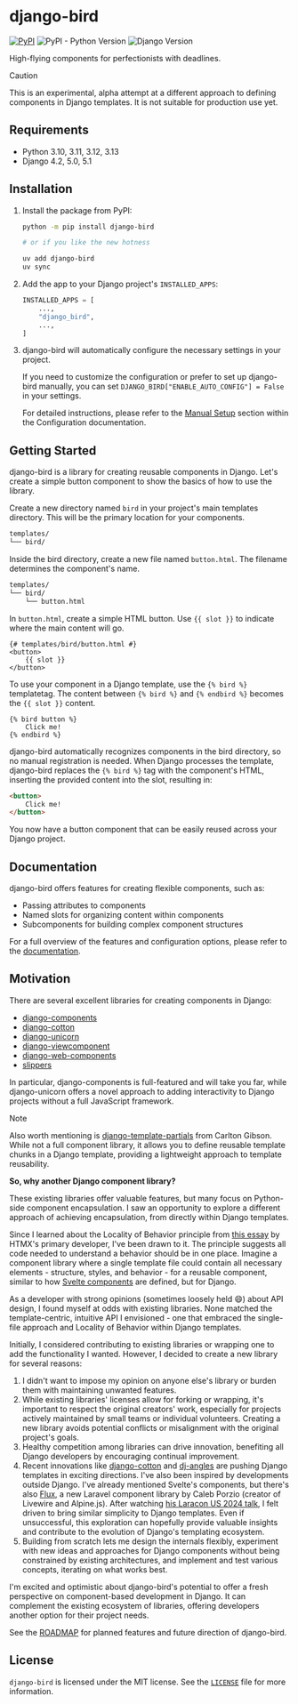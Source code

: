<!-- docs-intro-begin -->
# django-bird

[![PyPI](https://img.shields.io/pypi/v/django-bird)](https://pypi.org/project/django-bird/)
![PyPI - Python Version](https://img.shields.io/pypi/pyversions/django-bird)
![Django Version](https://img.shields.io/badge/django-4.2%20%7C%205.0%20%7C%205.1-%2344B78B?labelColor=%23092E20)
<!-- https://shields.io/badges -->
<!-- django-4.2 | 5.0 | 5.1-#44B78B -->
<!-- labelColor=%23092E20 -->

High-flying components for perfectionists with deadlines.

<!-- docs-intro-end -->
> [!CAUTION]
> This is an experimental, alpha attempt at a different approach to defining components in Django templates. It is not suitable for production use yet.

<!-- docs-content-begin -->
## Requirements

- Python 3.10, 3.11, 3.12, 3.13
- Django 4.2, 5.0, 5.1

## Installation

1. Install the package from PyPI:

    ```bash
    python -m pip install django-bird

    # or if you like the new hotness

    uv add django-bird
    uv sync
    ```

2. Add the app to your Django project's `INSTALLED_APPS`:

    ```python
    INSTALLED_APPS = [
        ...,
        "django_bird",
        ...,
    ]
    ```

3. django-bird will automatically configure the necessary settings in your project.

    If you need to customize the configuration or prefer to set up django-bird manually, you can set `DJANGO_BIRD["ENABLE_AUTO_CONFIG"] = False` in your settings.

    For detailed instructions, please refer to the [Manual Setup](https://django-bird.readthedocs.io/configuration.html#manual-setup) section within the Configuration documentation.

## Getting Started

django-bird is a library for creating reusable components in Django. Let's create a simple button component to show the basics of how to use the library.

Create a new directory named `bird` in your project's main templates directory. This will be the primary location for your components.

```bash
templates/
└── bird/
```

Inside the bird directory, create a new file named `button.html`. The filename determines the component's name.

```bash
templates/
└── bird/
    └── button.html
```

In `button.html`, create a simple HTML button. Use `{{ slot }}` to indicate where the main content will go.

```htmldjango
{# templates/bird/button.html #}
<button>
    {{ slot }}
</button>
```

To use your component in a Django template, use the `{% bird %}` templatetag. The content between `{% bird %}` and `{% endbird %}` becomes the `{{ slot }}` content.

```htmldjango
{% bird button %}
    Click me!
{% endbird %}
```

django-bird automatically recognizes components in the bird directory, so no manual registration is needed. When Django processes the template, django-bird replaces the `{% bird %}` tag with the component's HTML, inserting the provided content into the slot, resulting in:

```html
<button>
    Click me!
</button>
```

You now have a button component that can be easily reused across your Django project.
<!-- docs-content-end -->

## Documentation

django-bird offers features for creating flexible components, such as:

- Passing attributes to components
- Named slots for organizing content within components
- Subcomponents for building complex component structures

For a full overview of the features and configuration options, please refer to the [documentation](https://bird.readthedocs.io).

## Motivation

There are several excellent libraries for creating components in Django:

- [django-components](https://github.com/EmilStenstrom/django-components)
- [django-cotton](https://github.com/wrabit/django-cotton)
- [django-unicorn](https://github.com/adamghill/django-unicorn)
- [django-viewcomponent](https://github.com/rails-inspire-django/django-viewcomponent)
- [django-web-components](https://github.com/Xzya/django-web-components)
- [slippers](https://github.com/mixxorz/slippers)

In particular, django-components is full-featured and will take you far, while django-unicorn offers a novel approach to adding interactivity to Django projects without a full JavaScript framework.

> [!NOTE]
> Also worth mentioning is [django-template-partials](https://github.com/carltongibson/django-template-partials) from Carlton Gibson. While not a full component library, it allows you to define reusable template chunks in a Django template, providing a lightweight approach to template reusability.

**So, why another Django component library?**

These existing libraries offer valuable features, but many focus on Python-side component encapsulation. I saw an opportunity to explore a different approach of achieving encapsulation, from directly within Django templates.

Since I learned about the Locality of Behavior principle from [this essay](https://htmx.org/essays/locality-of-behaviour/) by HTMX's primary developer, I've been drawn to it. The principle suggests all code needed to understand a behavior should be in one place. Imagine a component library where a single template file could contain all necessary elements - structure, styles, and behavior - for a reusable component, similar to how [Svelte components](https://svelte.dev/docs/svelte-components) are defined, but for Django.

As a developer with strong opinions (sometimes loosely held 😄) about API design, I found myself at odds with existing libraries. None matched the template-centric, intuitive API I envisioned - one that embraced the single-file approach and Locality of Behavior within Django templates.

Initially, I considered contributing to existing libraries or wrapping one to add the functionality I wanted. However, I decided to create a new library for several reasons:

1. I didn't want to impose my opinion on anyone else's library or burden them with maintaining unwanted features.
2. While existing libraries' licenses allow for forking or wrapping, it's important to respect the original creators' work, especially for projects actively maintained by small teams or individual volunteers. Creating a new library avoids potential conflicts or misalignment with the original project's goals.
3. Healthy competition among libraries can drive innovation, benefiting all Django developers by encouraging continual improvement.
4. Recent innovations like [django-cotton](https://github.com/wrabit/django-cotton) and [dj-angles](https://github.com/adamghill/dj-angles) are pushing Django templates in exciting directions. I've also been inspired by developments outside Django. I've already mentioned Svelte's components, but there's also [Flux](https://fluxui.dev), a new Laravel component library by Caleb Porzio (creator of Livewire and Alpine.js). After watching [his Laracon US 2024 talk](https://www.youtube.com/watch?v=31pBMi0UdYE), I felt driven to bring similar simplicity to Django templates. Even if unsuccessful, this exploration can hopefully provide valuable insights and contribute to the evolution of Django's templating ecosystem.
5. Building from scratch lets me design the internals flexibly, experiment with new ideas and approaches for Django components without being constrained by existing architectures, and implement and test various concepts, iterating on what works best.

I'm excited and optimistic about django-bird's potential to offer a fresh perspective on component-based development in Django. It can complement the existing ecosystem of libraries, offering developers another option for their project needs.

See the [ROADMAP](ROADMAP.md) for planned features and future direction of django-bird.

## License

`django-bird` is licensed under the MIT license. See the [`LICENSE`](LICENSE) file for more information.
